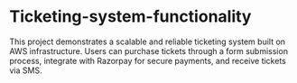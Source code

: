 # Ticketing-system-functionality
This project demonstrates a scalable and reliable ticketing system built on AWS infrastructure. Users can purchase tickets through a form submission process, integrate with Razorpay for secure payments, and receive tickets via SMS.
